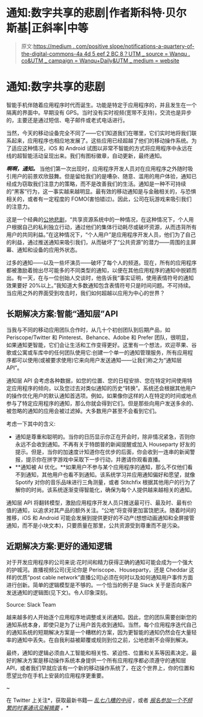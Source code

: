 # 通知:数字共享的悲剧|作者斯科特·贝尔斯基|正斜率|中等

> 原文:[https://medium . com/positive slope/notifications-a-quartery-of-the-digital-commons-4a 4d 5 eef 2 BC 8？UTM _ source = Wanqu . co&UTM _ campaign = Wanqu+Daily&UTM _ medium = website](https://medium.com/positiveslope/notifications-a-tragedy-of-the-digital-commons-4a4d5eef2bc8?utm_source=wanqu.co&utm_campaign=Wanqu+Daily&utm_medium=website)



# 通知:数字共享的悲剧

智能手机伴随着应用程序时代而诞生。功能是特定于应用程序的，并且发生在一个隔离的界面中。早期没有 GPS。当时没有实时视频(宽带不支持)，交流也是异步的，主要还是通过短信、电子邮件或老式电话进行。

当然，今天的移动设备完全不同了——它们知道我们在哪里，它们实时地将我们联系起来，应用程序也相应地发展了。这些应用已经超越了他们的移动操作系统。为了适应这种情况，iOS 和 Android 试图以非常不智能的方式将应用程序中永远在线的超智能活动呈现出来。我们有图标徽章，自动更新，最终通知。



***啊啊，通知。*** 当他们第一次出现时，应用程序开发人员对在应用程序之外随时吸引用户的前景欢欣鼓舞。但是留给我们的是嘈杂、随意、滥用的用户体验，通知已经成为窃取我们注意力的策略，而不是改善我们的生活。通知是一种不可持续的“黑客”行为，这一事实越来越明显。最有效的移动通知是与金融相关的，与恐惧相关的，或者有一定程度的 FOMO(害怕错过)。因此，公司在玩游戏来吸引我们的注意力。

这是一个经典的[公地悲剧](https://en.wikipedia.org/wiki/Tragedy_of_the_commons)，“共享资源系统中的一种情况，在这种情况下，个人用户根据自己的私利独立行动，通过他们的集体行动耗尽或破坏资源，从而违背所有用户的共同利益。”在这种情况下，“个人用户”是应用程序开发人员，他们为了自己的利益，通过推送通知来吸引我们，从而破坏了“公共资源”的潜力——周围的主屏幕、通知和设备的应用外状态。

过多的通知——以及一些坏演员——破坏了每个人的频道。现在，所有的应用程序都被激励着抛出尽可能多的不同类型的通知，以便在其他应用程序的通知中脱颖而出。有一天，在与一位创始人交谈时，他告诉我“事实证明，使用表情符号的通知效果要好 20%以上。”我知道大多数通知包含表情符号只是时间问题。不可持续。当应用之外的界面受到攻击时，我们如何超越以应用为中心的世界？

## 长期解决方案:智能“通知层”API

当我与不同的移动应用团队合作时，从几十个初创团队到后期产品，如 Periscope/Twitter 和 Pinterest、Behance、Adobe 和 Prefer 团队，很明显，如果通知更智能，它们会让生活和工作变得更好。这里有一个想法，欢迎苹果、谷歌或公寓或车库中的任何团队使用它:创建一个单一的通知管理服务，所有应用程序都可以使用(或被要求使用)它来向用户发送通知——让我们称之为“通知层 API”。

通知层 API 会考虑各种数据，如您的位置、您的日程安排、您在特定时间使用特定应用程序的倾向，以及您过去对类似通知的历史“转换”。系统还会根据其他用户的操作优化用户的默认通知首选项。例如，如果像你这样的人在特定的时间或地点参与了特定应用程序的通知，那么你就会得到它们。但是那些向用户发送多余的、被忽略的通知的应用会被过滤掉。大多数用户甚至不会看到它们。

考虑一下其中的含义:

*   通知是尊重和聪明的。当你的日历显示你正在开会时，除非情况紧急，否则你永远不会收到通知。不再有关于特朗普的新闻提醒或加入 Houseparty 好友的提示。但是，当你的加速度计知道你在优步的后面，你会收到一连串的新闻警报，提示你在拼字游戏中采取下一步行动，并邀请你观看直播。
*   **通知被 AI 优化。**如果用户不参与某个应用程序的通知，那么不仅他们看不到通知，其他用户也看不到通知。该系统学习并应用通知偏好和愿望，就像 Spotify 对你的音乐品味进行三角测量，或者 Stitchfix 根据其他用户的行为了解你的时尚。该系统逐渐变得智能化，确保为每个人提供越来越相关的通知。

通知层 API 将翻转模型，激励应用程序开发人员只推送最可行、最及时、最有价值的通知，以追求对其产品的额外关注。“公地”将变得更加富饶肥沃。随着时间的推移，iOS 和 Android 可能会发展到提供更好的不动产(想想动画通知和全屏接管通知，而不是小块文本)，只要质量在那里，公共资源受到尊重而不是污染。

## **近期解决方案:更好的通知逻辑**

对于开发应用程序的公司来说:花时间和精力获得正确的通知可能会成为一个强大的护城河。直播视频公司(无论你是 Periscope、Houseparty，还是 Cheddar 这样的优质“post cable network”直播公司)必须在何时以及如何通知用户事件方面进行创新。简单的逻辑模型是不够的。一个恰当的例子是 Slack 关于是否向客户发送通知的逻辑图(见下文)。令人印象深刻。



Source: Slack Team



越来越多的人开始逐个应用程序地调整或关闭通知。因此，您的团队需要创新您的通知系统本身，即使只是为了让用户首先收到通知。当然，每个应用程序迭代自己的通知系统的短期解决方案是一个糟糕的方案，因为更智能的通知仍然会在大量轻率的通知中丢失。在自我利益被颠覆或规则到位之前，公地悲剧不会得到解决。

最终，通知的逻辑必须由人工智能和相关性、紧迫性、位置和关系等因素决定。最好的解决方案是移动操作系统本身提供一个所有应用程序都必须遵守的通知层 API，或者我们早就应该有一个新的移动操作系统了，在这个世界上，你的位置和愿望比你在手机上安装的应用程序更重要。

~

在 Twitter 上关注[](http://twitter.com/scottbelsky)*，获取最新书籍— [*乱七八糟的中间*](http://www.themessymiddle.com) ，或者 [*报名参加一个不频繁的时事通讯见解摘要*](http://digest.scottbelsky.com) *。**



